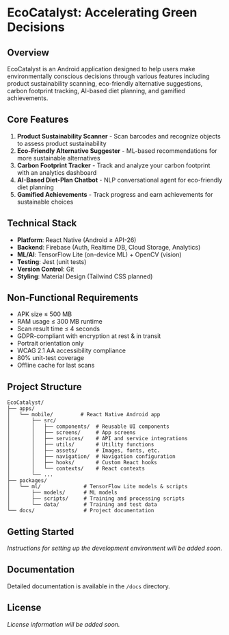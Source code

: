 # EcoCatalyst: Accelerating Green Decisions

## Overview
EcoCatalyst is an Android application designed to help users make environmentally conscious decisions through various features including product sustainability scanning, eco-friendly alternative suggestions, carbon footprint tracking, AI-based diet planning, and gamified achievements.

## Core Features
1. **Product Sustainability Scanner** - Scan barcodes and recognize objects to assess product sustainability
2. **Eco-Friendly Alternative Suggester** - ML-based recommendations for more sustainable alternatives
3. **Carbon Footprint Tracker** - Track and analyze your carbon footprint with an analytics dashboard
4. **AI-Based Diet-Plan Chatbot** - NLP conversational agent for eco-friendly diet planning
5. **Gamified Achievements** - Track progress and earn achievements for sustainable choices

## Technical Stack
- **Platform**: React Native (Android ≥ API-26)
- **Backend**: Firebase (Auth, Realtime DB, Cloud Storage, Analytics)
- **ML/AI**: TensorFlow Lite (on-device ML) + OpenCV (vision)
- **Testing**: Jest (unit tests)
- **Version Control**: Git
- **Styling**: Material Design (Tailwind CSS planned)

## Non-Functional Requirements
- APK size ≤ 500 MB
- RAM usage ≤ 300 MB runtime
- Scan result time ≤ 4 seconds
- GDPR-compliant with encryption at rest & in transit
- Portrait orientation only
- WCAG 2.1 AA accessibility compliance
- 80% unit-test coverage
- Offline cache for last scans

## Project Structure
```
EcoCatalyst/
├── apps/
│   └── mobile/         # React Native Android app
│       ├── src/
│       │   ├── components/  # Reusable UI components
│       │   ├── screens/     # App screens
│       │   ├── services/    # API and service integrations
│       │   ├── utils/       # Utility functions
│       │   ├── assets/      # Images, fonts, etc.
│       │   ├── navigation/  # Navigation configuration
│       │   ├── hooks/       # Custom React hooks
│       │   └── contexts/    # React contexts
│       └── ...
├── packages/
│   └── ml/              # TensorFlow Lite models & scripts
│       ├── models/      # ML models
│       ├── scripts/     # Training and processing scripts
│       └── data/        # Training and test data
└── docs/                # Project documentation
```

## Getting Started
*Instructions for setting up the development environment will be added soon.*

## Documentation
Detailed documentation is available in the `/docs` directory.

## License
*License information will be added soon.*
